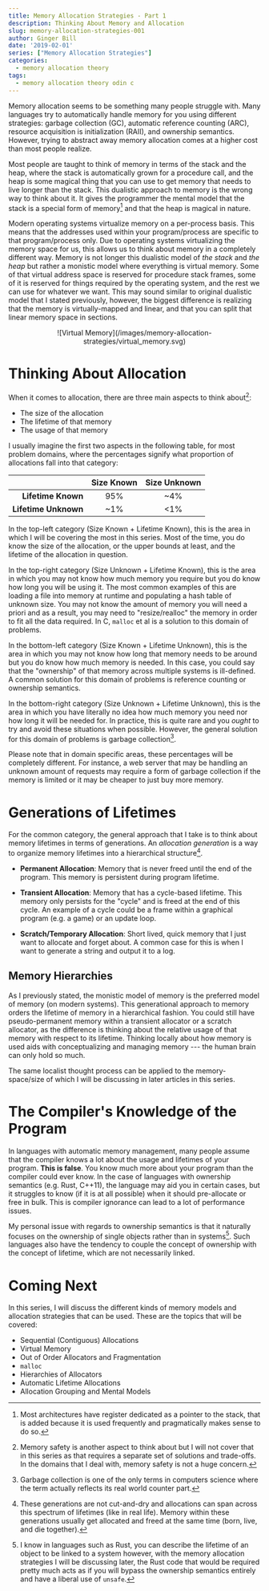 ```yaml
---
title: Memory Allocation Strategies - Part 1
description: Thinking About Memory and Allocation
slug: memory-allocation-strategies-001
author: Ginger Bill
date: '2019-02-01'
series: ["Memory Allocation Strategies"]
categories:
  - memory allocation theory
tags:
  - memory allocation theory odin c
---
```


Memory allocation seems to be something many people struggle with. Many languages try to automatically handle memory for you using different strategies: garbage collection (GC), automatic reference counting (ARC), resource acquisition is initialization (RAII), and ownership semantics. However, trying to abstract away memory allocation comes at a higher cost than most people realize.

Most people are taught to think of memory in terms of the stack and the heap, where the stack is automatically grown for a procedure call, and the heap is some magical thing that you can use to get memory that needs to live longer than the stack. This dualistic approach to memory is the wrong way to think about it. It gives the programmer the mental model that the stack is a special form of memory[^stack-pointer] and that the heap is magical in nature.
[^stack-pointer]: Most architectures have register dedicated as a pointer to the stack, that is added because it is used frequently and pragmatically makes sense to do so.

Modern operating systems virtualize memory on a per-process basis. This means that the addresses used within your program/process are specific to that program/process only. Due to operating systems virtualizing the memory space for us, this allows us to think about memory in a completely different way. Memory is not longer this dualistic model of _the stack_ and _the heap_ but rather a monistic model where everything is virtual memory. Some of that virtual address space is reserved for procedure stack frames, some of it is reserved for things required by the operating system, and the rest we can use for whatever we want. This may sound similar to original dualistic model that I stated previously, however, the biggest difference is realizing that the memory is virtually-mapped and linear, and that you can split that linear memory space in sections.

<center>
![Virtual Memory](/images/memory-allocation-strategies/virtual_memory.svg)
</center>

# Thinking About Allocation

When it comes to allocation, there are three main aspects to think about[^fourth-aspect]:
[^fourth-aspect]: Memory safety is another aspect to think about but I will not cover that in this series as that requires a separate set of solutions and trade-offs. In the domains that I deal with, memory safety is not a huge concern.

* The size of the allocation
* The lifetime of that memory
* The usage of that memory

I usually imagine the first two aspects in the following table, for most problem domains, where the percentages signify what proportion of allocations fall into that category:

|                      | Size Known | Size Unknown |
|---------------------:|:----------:|:------------:|
| **Lifetime Known**   | 95%        | ~4%          |
| **Lifetime Unknown** | ~1%        | <1%          |


In the top-left category (Size Known + Lifetime Known), this is the area in which I will be covering the most in this series. Most of the time, you do know the size of the allocation, or the upper bounds at least, and the lifetime of the allocation in question.

In the top-right category (Size Unknown + Lifetime Known), this is the area in which you may not know how much memory you require but you do know how long you will be using it. The most common examples of this are loading a file into memory at runtime and populating a hash table of unknown size. You may not know the amount of memory you will need a priori and as a result, you may need to "resize/realloc" the memory in order to fit all the data required. In C, `malloc` et al is a solution to this domain of problems.

In the bottom-left category (Size Known + Lifetime Unknown), this is the area in which you may not know how long that memory needs to be around but you do know how much memory is needed. In this case, you could say that the "ownership" of that memory across multiple systems is ill-defined. A common solution for this domain of problems is reference counting or ownership semantics.

In the bottom-right category (Size Unknown + Lifetime Unknown), this is the area in which you have literally no idea how much memory you need nor how long it will be needed for. In practice, this is quite rare and you _ought_ to try and avoid these situations when possible. However, the general solution for this domain of problems is garbage collection[^garbage-collection].

[^garbage-collection]: Garbage collection is one of the only terms in computers science where the term actually reflects its real world counter part.

Please note that in domain specific areas, these percentages will be completely different. For instance, a web server that may be handling an unknown amount of requests may require a form of garbage collection if the memory is limited or it may be cheaper to just buy more memory.


# Generations of Lifetimes

For the common category, the general approach that I take is to think about memory lifetimes in terms of generations. An _allocation generation_ is a way to organize memory lifetimes into a hierarchical structure[^generation-cut-and-dry].
[^generation-cut-and-dry]: These generations are not cut-and-dry and allocations can span across this spectrum of lifetimes (like in real life).
Memory within these generations usually get allocated and freed at the same time (born, live, and die together).

* **Permanent Allocation**: Memory that is never freed until the end of the program. This memory is persistent during program lifetime.

* **Transient Allocation**: Memory that has a cycle-based lifetime. This memory only persists for the "cycle" and is freed at the end of this cycle. An example of a cycle could be a frame within a graphical program (e.g. a game) or an update loop.

* **Scratch/Temporary Allocation**: Short lived, quick memory that I just want to allocate and forget about. A common case for this is when I want to generate a string and output it to a log.


## Memory Hierarchies

As I previously stated, the monistic model of memory is the preferred model of memory (on modern systems). This generational approach to memory orders the lifetime of memory in a hierarchical fashion. You could still have pseudo-permanent memory within a transient allocator or a scratch allocator, as the difference is thinking about the relative usage of that memory with respect to its lifetime. Thinking locally about how memory is used aids with conceptualizing and managing memory --- the human brain can only hold so much.

The same localist thought process can be applied to the memory-space/size of which I will be discussing in later articles in this series.


# The Compiler's Knowledge of the Program

In languages with automatic memory management, many people assume that the compiler knows a lot about the usage and lifetimes of your program. __This is false__. You know much more about your program than the compiler could ever know. In the case of languages with ownership semantics (e.g. Rust, C++11), the language may aid you in certain cases, but it struggles to know (if it is at all possible) when it should pre-allocate or free in bulk. This is compiler ignorance can lead to a lot of performance issues.

My personal issue with regards to ownership semantics is that it naturally focuses on the ownership of single objects rather than in systems[^ownership-systems]. Such languages also have the tendency to couple the concept of ownership with the concept of lifetime, which are not necessarily linked.

[^ownership-systems]: I know in languages such as Rust, you can describe the lifetime of an object to be linked to a system however, with the memory allocation strategies I will be discussing later, the Rust code that would be required pretty much acts as if you will bypass the ownership semantics entirely and have a liberal use of `unsafe`.


# Coming Next

In this series, I will discuss the different kinds of memory models and allocation strategies that can be used. These are the topics that will be covered:

* Sequential (Contiguous) Allocations
* Virtual Memory
* Out of Order Allocators and Fragmentation
* `malloc`
* Hierarchies of Allocators
* Automatic Lifetime Allocations
* Allocation Grouping and Mental Models
